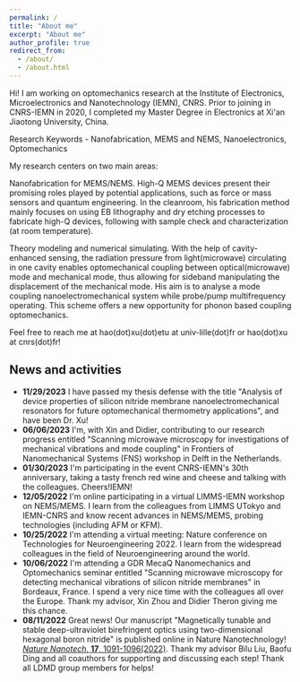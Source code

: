```yaml
---
permalink: /
title: "About me"
excerpt: "About me"
author_profile: true
redirect_from: 
  - /about/
  - /about.html
---
```


Hi! I am working on optomechanics research at the Institute of Electronics, Microelectronics and Nanotechnology (IEMN), CNRS. Prior to joining in CNRS-IEMN in 2020, I completed my Master Degree in Electronics at Xi'an Jiaotong  University, China.

Research Keywords - Nanofabrication, MEMS and NEMS, Nanoelectronics, Optomechanics

My research centers on two main areas:

Nanofabrication for MEMS/NEMS. High-Q MEMS devices present their promising roles played by potential applications, such as force or mass sensors and quantum engineering. In the cleanroom, his fabrication method mainly focuses on using EB lithography and dry etching processes to fabricate high-Q devices, following with sample check and characterization (at room temperature).

Theory modeling and numerical simulating. With the help of cavity-enhanced sensing, the radiation pressure from light(microwave) circulating in one cavity enables optomechanical coupling between optical(microwave) mode and mechanical mode, thus allowing for sideband manipulating the displacement of the mechanical mode. His aim is to analyse a mode coupling nanoelectromechanical system while probe/pump multifrequency operating. This scheme offers a new opportunity for phonon based coupling optomechanics.

Feel free to reach me at hao(dot)xu(dot)etu at univ-lille(dot)fr or hao(dot)xu at cnrs(dot)fr!

## News and activities

* **11/29/2023** I have passed my thesis defense with the title "Analysis of device properties of silicon nitride membrane nanoelectromechanical resonators for future optomechanical thermometry applications", and have been Dr. Xu!
* **06/06/2023** I'm, with Xin and Didier, contributing to our research progress entitled "Scanning microwave microscopy for investigations of mechanical vibrations and mode coupling" in Frontiers of Nanomechanical Systems (FNS) workshop in Delft in the Netherlands.
* **01/30/2023** I'm participating in the event CNRS-IEMN's 30th anniversary, taking a tasty french red wine and cheese and talking with the colleagues. Cheers!IEMN!
* **12/05/2022** I'm online participating in a virtual LIMMS-IEMN workshop on NEMS/MEMS. I learn from the colleagues from LIMMS UTokyo and IEMN-CNRS and know recent advances in NEMS/MEMS, probing technologies (including AFM or KFM).
* **10/25/2022** I'm attending a virtual meeting: Nature conference on Technologies for Neuroengineering 2022. I learn from the widespread colleagues in the field of Neuroengineering around the world.
* **10/06/2022** I'm attending a GDR MecaQ Nanomechanics and Optomechanics seminar entitled "Scanning microwave microscopy for detecting mechanical vibrations of silicon nitride membranes" in Bordeaux, France. I spend a very nice time with the colleagues all over the Europe. Thank my advisor, Xin Zhou and Didier Theron giving me this chance.
* **08/11/2022** Great news! Our manuscript "Magnetically tunable and stable deep-ultraviolet birefringent optics using two-dimensional
hexagonal boron nitride" is published online in Nature Nanotechnology! [*Nature Nanotech*, **17**, 1091-1096(2022)](https://www.nature.com/articles/s41565-022-01186-1). Thank my advisor Bilu Liu, Baofu Ding and all coauthors for supporting and discussing each step! Thank all LDMD group members for helps!

